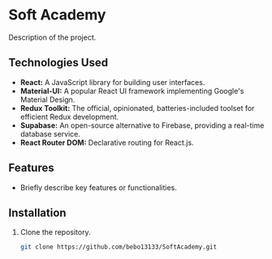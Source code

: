 # Soft Academy

Description of the project.

## Technologies Used

- **React:** A JavaScript library for building user interfaces.
- **Material-UI:** A popular React UI framework implementing Google's Material Design.
- **Redux Toolkit:** The official, opinionated, batteries-included toolset for efficient Redux development.
- **Supabase:** An open-source alternative to Firebase, providing a real-time database service.
- **React Router DOM:** Declarative routing for React.js.

## Features

- Briefly describe key features or functionalities.

## Installation

1. Clone the repository.
   ```bash
   git clone https://github.com/bebo13133/SoftAcademy.git